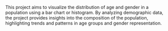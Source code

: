 This project aims to visualize the distribution of age and gender in a population using a bar chart or histogram. By analyzing demographic data, the project provides insights into the composition of the population, highlighting trends and patterns in age groups and gender representation.

